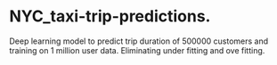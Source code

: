 # NYC_taxi-trip-predictions.
Deep learning model to predict trip duration of 500000 customers and training on 1 million user data.  Eliminating under fitting and ove fitting.
